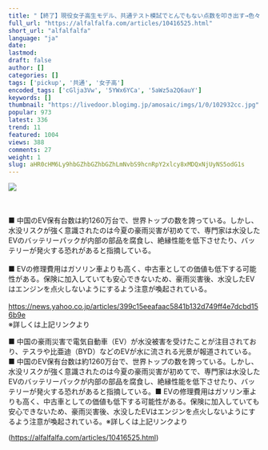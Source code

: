 ```yaml
---
title: "【終了】現役女子高生モデル、共通テスト模試でとんでもない点数を叩き出す→色々とバレて終わる【pickup】 : アルファルファモザイク"
full_url: "https://alfalfalfa.com/articles/10416525.html"
short_url: "alfalfalfa"
language: "ja"
date: 
lastmod: 
draft: false
author: []
categories: []
tags: ['pickup', '共通', '女子高']
encoded_tags: ['cGlja3Vw', '5YWx6YCa', '5aWz5a2Q6auY']
keywords: []
thumbnail: "https://livedoor.blogimg.jp/amosaic/imgs/1/0/102932cc.jpg"
popular: 973
latest: 336
trend: 11
featured: 1004
views: 388
comments: 27
weight: 1
slug: aHR0cHM6Ly9hbGZhbGZhbGZhLmNvbS9hcnRpY2xlcy8xMDQxNjUyNS5odG1s
---
```


![](https://livedoor.blogimg.jp/amosaic/imgs/1/0/102932cc.jpg)

<div><br> <br> ■ 中国のEV保有台数は約1260万台で、世界トップの数を誇っている。しかし、水没リスクが強く意識されたのは今夏の豪雨災害が初めてで、専門家は水没したEVのバッテリーパックが内部の部品を腐食し、絶縁性能を低下させたり、バッテリーが発火する恐れがあると指摘している。<br> <br> ■ EVの修理費用はガソリン車よりも高く、中古車としての価値も低下する可能性がある。保険に加入していても安心できないため、豪雨災害後、水没したEVはエンジンを点火しないようにするよう注意が喚起されている。<br> <br> <a href='https://news.yahoo.co.jp/articles/399c15eeafaac5841b132d749ff4e7dcbd156b9e' target='_blank' rel='nofollow'>https://news.yahoo.co.jp/articles/399c15eeafaac5841b132d749ff4e7dcbd156b9e</a><br> ※詳しくは上記リンクより <br> <p>■ 中国の豪雨災害で電気自動車（EV）が水没被害を受けたことが注目されており、テスラや比亜迪（BYD）などのEVが水に流される光景が報道されている。■ 中国のEV保有台数は約1260万台で、世界トップの数を誇っている。しかし、水没リスクが強く意識されたのは今夏の豪雨災害が初めてで、専門家は水没したEVのバッテリーパックが内部の部品を腐食し、絶縁性能を低下させたり、バッテリーが発火する恐れがあると指摘している。■ EVの修理費用はガソリン車よりも高く、中古車としての価値も低下する可能性がある。保険に加入していても安心できないため、豪雨災害後、水没したEVはエンジンを点火しないようにするよう注意が喚起されている。※詳しくは上記リンクより</p></div>

(https://alfalfalfa.com/articles/10416525.html)
